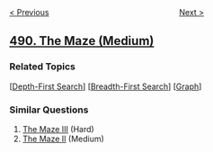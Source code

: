 <!--|This file generated by command(leetcode description); DO NOT EDIT.    |-->
<!--+----------------------------------------------------------------------+-->
<!--|@author    openset <openset.wang@gmail.com>                           |-->
<!--|@link      https://github.com/openset                                 |-->
<!--|@home      https://github.com/openset/leetcode                        |-->
<!--+----------------------------------------------------------------------+-->

[< Previous](../robot-room-cleaner "Robot Room Cleaner")
　　　　　　　　　　　　　　　　
[Next >](../increasing-subsequences "Increasing Subsequences")

## [490. The Maze (Medium)](https://leetcode.com/problems/the-maze "迷宫")



### Related Topics
  [[Depth-First Search](../../tag/depth-first-search/README.md)]
  [[Breadth-First Search](../../tag/breadth-first-search/README.md)]
  [[Graph](../../tag/graph/README.md)]

### Similar Questions
  1. [The Maze III](../the-maze-iii) (Hard)
  1. [The Maze II](../the-maze-ii) (Medium)
